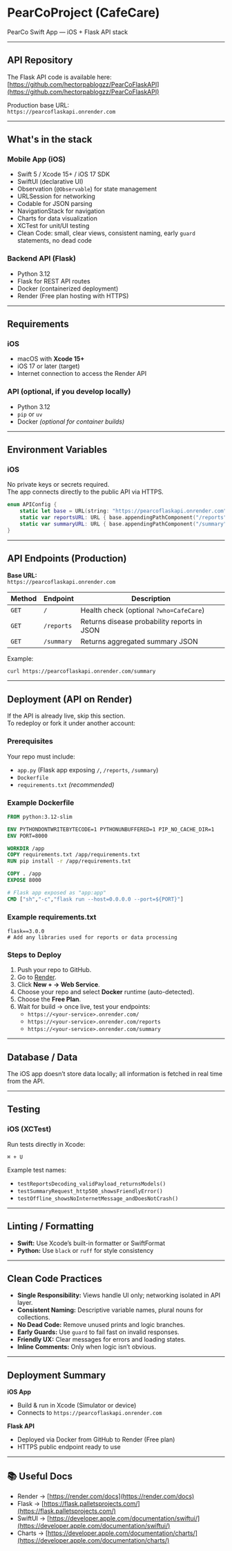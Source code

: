 # PearCoProject (CafeCare)

PearCo Swift App — iOS + Flask API stack

---

## API Repository

The Flask API code is available here:  
 [https://github.com/hectorpablogzz/PearCoFlaskAPI](https://github.com/hectorpablogzz/PearCoFlaskAPI)

Production base URL:  
`https://pearcoflaskapi.onrender.com`

---

## What's in the stack

### Mobile App (iOS)
- Swift 5 / Xcode 15+ / iOS 17 SDK  
- SwiftUI (declarative UI)  
- Observation (`@Observable`) for state management  
- URLSession for networking  
- Codable for JSON parsing  
- NavigationStack for navigation  
- Charts for data visualization  
- XCTest for unit/UI testing  
- Clean Code: small, clear views, consistent naming, early `guard` statements, no dead code  

### Backend API (Flask)
- Python 3.12  
- Flask for REST API routes  
- Docker (containerized deployment)  
- Render (Free plan hosting with HTTPS)  

---

## Requirements

### iOS
- macOS with **Xcode 15+**  
- iOS 17 or later (target)  
- Internet connection to access the Render API  

### API (optional, if you develop locally)
- Python 3.12  
- `pip` or `uv`  
- Docker *(optional for container builds)*  

---

## Environment Variables

### iOS
No private keys or secrets required.  
The app connects directly to the public API via HTTPS.

```swift
enum APIConfig {
    static let base = URL(string: "https://pearcoflaskapi.onrender.com")!
    static var reportsURL: URL { base.appendingPathComponent("/reports") }
    static var summaryURL: URL { base.appendingPathComponent("/summary") }
}
```

---

## API Endpoints (Production)

**Base URL:**  
`https://pearcoflaskapi.onrender.com`

| Method | Endpoint | Description |
|--------|-----------|-------------|
| `GET` | `/` | Health check (optional `?who=CafeCare`) |
| `GET` | `/reports` | Returns disease probability reports in JSON |
| `GET` | `/summary` | Returns aggregated summary JSON |

Example:  
```bash
curl https://pearcoflaskapi.onrender.com/summary
```

---

## Deployment (API on Render)

If the API is already live, skip this section.  
To redeploy or fork it under another account:

### Prerequisites
Your repo must include:
- `app.py` (Flask app exposing `/`, `/reports`, `/summary`)
- `Dockerfile`
- `requirements.txt` *(recommended)*

### Example Dockerfile
```dockerfile
FROM python:3.12-slim

ENV PYTHONDONTWRITEBYTECODE=1 PYTHONUNBUFFERED=1 PIP_NO_CACHE_DIR=1
ENV PORT=8000

WORKDIR /app
COPY requirements.txt /app/requirements.txt
RUN pip install -r /app/requirements.txt

COPY . /app
EXPOSE 8000

# Flask app exposed as "app:app"
CMD ["sh","-c","flask run --host=0.0.0.0 --port=${PORT}"]
```

### Example requirements.txt
```
flask==3.0.0
# Add any libraries used for reports or data processing
```

### Steps to Deploy
1. Push your repo to GitHub.  
2. Go to [Render](https://render.com).  
3. Click **New + → Web Service**.  
4. Choose your repo and select **Docker** runtime (auto-detected).  
5. Choose the **Free Plan**.  
6. Wait for build → once live, test your endpoints:
   - `https://<your-service>.onrender.com/`
   - `https://<your-service>.onrender.com/reports`
   - `https://<your-service>.onrender.com/summary`

---

## Database / Data
The iOS app doesn’t store data locally; all information is fetched in real time from the API.  

---

## Testing

### iOS (XCTest)
Run tests directly in Xcode:
```
⌘ + U
```
Example test names:
- `testReportsDecoding_validPayload_returnsModels()`
- `testSummaryRequest_http500_showsFriendlyError()`
- `testOffline_showsNoInternetMessage_andDoesNotCrash()`

---

## Linting / Formatting
- **Swift:** Use Xcode’s built-in formatter or SwiftFormat  
- **Python:** Use `black` or `ruff` for style consistency  

---

## Clean Code Practices
- **Single Responsibility:** Views handle UI only; networking isolated in API layer.  
- **Consistent Naming:** Descriptive variable names, plural nouns for collections.  
- **No Dead Code:** Remove unused prints and logic branches.  
- **Early Guards:** Use `guard` to fail fast on invalid responses.  
- **Friendly UX:** Clear messages for errors and loading states.  
- **Inline Comments:** Only when logic isn’t obvious.  

---

## Deployment Summary

**iOS App**
- Build & run in Xcode (Simulator or device)  
- Connects to `https://pearcoflaskapi.onrender.com`

**Flask API**
- Deployed via Docker from GitHub to Render (Free plan)  
- HTTPS public endpoint ready to use  

---

## 📚 Useful Docs
- Render → [https://render.com/docs](https://render.com/docs)  
- Flask → [https://flask.palletsprojects.com/](https://flask.palletsprojects.com/)  
- SwiftUI → [https://developer.apple.com/documentation/swiftui/](https://developer.apple.com/documentation/swiftui/)  
- Charts → [https://developer.apple.com/documentation/charts/](https://developer.apple.com/documentation/charts/)  


